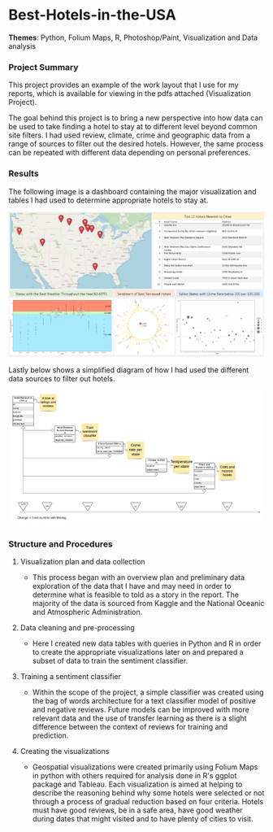 # Best-Hotels-in-the-USA

**Themes**: Python, Folium Maps, R, Photoshop/Paint, Visualization and Data analysis

### Project Summary

This project provides an example of the work layout that I use for my reports, which is available for viewing in the  pdfs attached (Visualization Project).

The goal behind this project is to bring a new perspective into how data can be used to take finding a hotel to stay at to different level beyond common site filters. I had used review, climate, crime and geographic data from a range of sources to filter out the desired hotels. However, the same process can be repeated with different data depending on personal preferences.

### Results

The following image is a dashboard containing the major visualization and tables I had used to determine appropriate hotels to stay at.

![](dashboard.png)

Lastly below shows a simplified diagram of how I had used the different data sources to filter out hotels.

![](filtering.png)

### Structure and Procedures

 1. Visualization plan and data collection
  
    * This process began with an overview plan and preliminary data exploration of the data that I have and may need in order to determine what is feasible to told as a story in the report. The majority of the data is sourced from Kaggle and the National Oceanic and Atmospheric Administration.
 
 2. Data cleaning and pre-processing
 
    * Here I created new data tables with queries in Python and R in order to create the appropriate visualizations later on and prepared a subset of data to train the sentiment classifier.
 
 3. Training a sentiment classifier
 
    * Within the scope of the project, a simple classifier was created using the bag of words architecture for a text classifier model of positive and negative reviews. Future models can be improved with more relevant data and the use of transfer learning as there is a slight difference between the context of reviews for training and prediction.
 
 4. Creating the visualizations
 
    * Geospatial visualizations were created primarily using Folium Maps in python with others required for analysis done in R's ggplot package and Tableau. Each visualization is aimed at helping to describe the reasoning behind why some hotels were selected or not through a process of gradual reduction based on four criteria. Hotels must have good reviews, be in a safe area, have good weather during dates that might visited and to have plenty of cities to visit.



